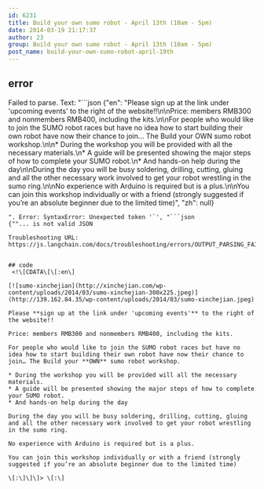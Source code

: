 ```yaml
---
id: 6231
title: Build your own sumo robot - April 13th (10am - 5pm)
date: 2014-03-19 21:17:37
author: 23
group: Build your own sumo robot - April 13th (10am - 5pm)
post_name: build-your-own-sumo-robot-april-19th
---
```


## error
Failed to parse. Text: "```json
{"en": "Please sign up at the link under 'upcoming events' to the right of the website!!\n\nPrice: members RMB300 and nonmembers RMB400, including the kits.\n\nFor people who would like to join the SUMO robot races but have no idea how to start building their own robot have now their chance to join… The Build your OWN sumo robot workshop.\n\n* During the workshop you will be provided with all the necessary materials.\n* A guide will be presented showing the major steps of how to complete your SUMO robot.\n* And hands-on help during the day\n\nDuring the day you will be busy soldering, drilling, cutting, gluing and all the other necessary work involved to get your robot wrestling in the sumo ring.\n\nNo experience with Arduino is required but is a plus.\n\nYou can join this workshop individually or with a friend (strongly suggested if you’re an absolute beginner due to the limited time)", "zh": null}
```
". Error: SyntaxError: Unexpected token '`', "```json
{""... is not valid JSON

Troubleshooting URL: https://js.langchain.com/docs/troubleshooting/errors/OUTPUT_PARSING_FAILURE/


## code
 <!\[CDATA\[\[:en\]

[![sumo-xinchejian](http://xinchejian.com/wp-content/uploads/2014/03/sumo-xinchejian-300x225.jpeg)](http://139.162.84.35/wp-content/uploads/2014/03/sumo-xinchejian.jpeg)

Please **sign up at the link under 'upcoming events'** to the right of the website!!

Price: members RMB300 and nonmembers RMB400, including the kits.

For people who would like to join the SUMO robot races but have no idea how to start building their own robot have now their chance to join… The Build your **OWN** sumo robot workshop.

* During the workshop you will be provided will all the necessary materials.
* A guide will be presented showing the major steps of how to complete your SUMO robot.
* And hands-on help during the day

During the day you will be busy soldering, drilling, cutting, gluing and all the other necessary work involved to get your robot wrestling in the sumo ring.

No experience with Arduino is required but is a plus.

You can join this workshop individually or with a friend (strongly suggested if you’re an absolute beginner due to the limited time)

\[:\]\]\]> \[:\]
